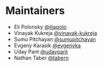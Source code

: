 # Maintainers

* Eli Polonsky [@iliapolo](https://github.com/iliapolo)
* Vinayak Kukreja [@vinayak-kukreja](https://github.com/vinayak-kukreja)
* Sumu Pitchayan [@sumupitchayan](https://github.com/sumupitchayan)
* Evgeny Karasik [@evgenyka](https://github.com/evgenyka)
* Uday Pant [@udaypant](https://github.com/udaypant)
* Nathan Taber [@tabern](https://github.com/tabern)
